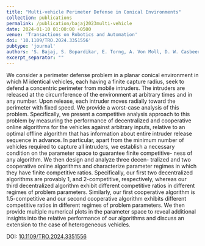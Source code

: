 ```yaml
---
title: "Multi-vehicle Perimeter Defense in Conical Environments"
collection: publications
permalink: /publication/bajaj2023multi-vehicle
date: 2024-01-10 01:00:00 +0500
venue: 'Transactions on Robotics and Automation'
doi: '10.1109/TRO.2024.3351556'
pubtype: 'journal'
authors: 'S. Bajaj, S. Bopardikar, E. Torng, A. Von Moll, D. W. Casbeer'
excerpt_separator: ""
---
```

We consider a perimeter defense problem in a planar conical environment in which M identical vehicles, each having a finite capture radius, seek to defend a concentric perimeter from mobile intruders. The intruders are released at the circumference of the environment at arbitrary times and in any number. Upon release, each intruder moves radially toward the perimeter with fixed speed. We provide a worst-case analysis of this problem. Specifically, we present a competitive analysis approach to this problem by measuring the performance of decentralized and cooperative online algorithms for the vehicles against arbitrary inputs, relative to an optimal offline algorithm that has information about entire intruder release sequence in advance. In particular, apart from the minimum number of vehicles required to capture all intruders, we establish a necessary condition on the parameter space to guarantee finite competitive- ness of any algorithm. We then design and analyze three decen- tralized and two cooperative online algorithms and characterize parameter regimes in which they have finite competitive ratios. Specifically, our first two decentralized algorithms are provably 1, and 2-competitive, respectively, whereas our third decentralized algorithm exhibit different competitive ratios in different regimes of problem parameters. Similarly, our first cooperative algorithm is 1.5-competitive and our second cooperative algorithm exhibits different competitive ratios in different regimes of problem parameters. We then provide multiple numerical plots in the parameter space to reveal additional insights into the relative performance of our algorithms and discuss an extension to the case of heterogeneous vehicles.


DOI: [10.1109/TRO.2024.3351556](https://doi.org/10.1109/TRO.2024.3351556)